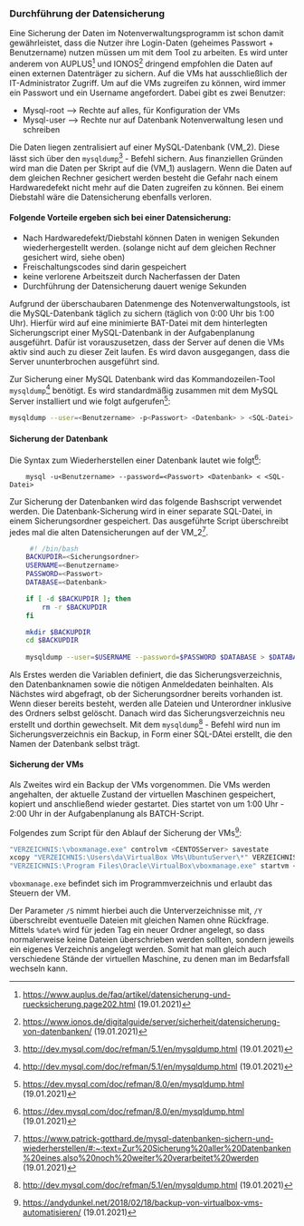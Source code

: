 ﻿### Durchführung der Datensicherung

Eine Sicherung der Daten im Notenverwaltungsprogramm ist schon damit gewährleistet, dass die Nutzer ihre Login-Daten (geheimes Passwort + Benutzername) nutzen müssen um mit dem Tool zu arbeiten. Es wird unter anderem von AUPLUS[^¹] und IONOS[^²] dringend empfohlen die Daten auf einen externen Datenträger zu sichern. Auf die VMs hat ausschließlich der IT-Administrator Zugriff. Um auf die VMs zugreifen zu können, wird immer ein Passwort und ein Username angefordert. Dabei gibt es zwei Benutzer:

- Mysql-root --> Rechte auf alles, für Konfiguration der VMs 
- Mysql-user --> Rechte nur auf Datenbank Notenverwaltung lesen und schreiben

Die Daten liegen zentralisiert auf einer MySQL-Datenbank (VM_2). Diese lässt sich über den `mysqldump`[^5] - Befehl sichern. Aus finanziellen Gründen wird man die Daten per Skript auf die (VM_1) auslagern. Wenn die Daten auf dem gleichen Rechner gesichert werden besteht die Gefahr nach einem Hardwaredefekt nicht mehr auf die Daten zugreifen zu können. Bei einem Diebstahl wäre die Datensicherung ebenfalls verloren. 

#### Folgende Vorteile ergeben sich bei einer Datensicherung:

- Nach Hardwaredefekt/Diebstahl können Daten in wenigen Sekunden wiederhergestellt werden. (solange nicht auf dem gleichen Rechner gesichert wird, siehe oben)
- Freischaltungscodes sind darin gespeichert
- keine verlorene Arbeitszeit durch Nacherfassen der Daten
- Durchführung der Datensicherung dauert wenige Sekunden


Aufgrund der überschaubaren Datenmenge des Notenverwaltungstools, ist die MySQL-Datenbank täglich zu sichern (täglich von 0:00 Uhr bis 1:00 Uhr). Hierfür wird auf eine minimierte BAT-Datei mit dem hinterlegten Sicherungscript einer MySQL-Datenbank in der Aufgabenplanung ausgeführt. Dafür ist vorauszusetzen, dass der Server auf denen die VMs aktiv sind auch zu dieser Zeit laufen. Es wird davon ausgegangen, dass die Server ununterbrochen ausgeführt sind.



Zur Sicherung einer MySQL Datenbank wird das Kommandozeilen-Tool `mysqldump`[^5] benötigt. 
Es wird standardmäßig zusammen mit dem MySQL Server installiert und wie folgt aufgerufen[^³]:
```bash
mysqldump --user=<Benutzername> -p<Passwort> <Datenbank> > <SQL-Datei>
```

#### Sicherung der Datenbank

Die Syntax zum Wiederherstellen einer Datenbank lautet wie folgt[^³]:
``` 
    mysql -u<Benutzername> --password=<Passwort> <Datenbank> < <SQL-Datei>
``` 
Zur Sicherung der Datenbanken wird das folgende Bashscript verwendet werden. Die Datenbank-Sicherung wird in einer separate SQL-Datei, in einem Sicherungsordner gespeichert. Das ausgeführte Script überschreibt jedes mal die alten Datensicherungen auf der VM_2[^6]. 
```bash
     #! /bin/bash
	BACKUPDIR=<Sicherungsordner>
	USERNAME=<Benutzername>
	PASSWORD=<Passwort>
	DATABASE=<Datenbank>

	if [ -d $BACKUPDIR ]; then
	    rm -r $BACKUPDIR
	fi

	mkdir $BACKUPDIR
	cd $BACKUPDIR
	
	mysqldump --user=$USERNAME --password=$PASSWORD $DATABASE > $DATABASE.sql
``` 

Als Erstes werden die Variablen definiert, die das Sicherungsverzeichnis, den Datenbanknamen sowie die nötigen Anmeldedaten beinhalten. Als Nächstes wird abgefragt, ob der Sicherungsordner bereits vorhanden ist. Wenn dieser bereits besteht, werden alle Dateien und Unterordner inklusive des Ordners selbst gelöscht. Danach wird das Sicherungsverzeichnis neu erstellt und dorthin gewechselt. Mit dem `mysqldump`[^5] - Befehl wird nun im Sicherungsverzeichnis ein Backup, in Form einer SQL-DAtei erstellt, die den Namen der Datenbank selbst trägt.

#### Sicherung der VMs

Als Zweites wird ein Backup der VMs vorgenommen. Die VMs werden angehalten, der aktuelle Zustand der virtuellen Maschinen  gespeichert, kopiert und anschließend wieder gestartet. Dies startet von um 1:00 Uhr - 2:00 Uhr in der Aufgabenplanung als BATCH-Script.


Folgendes zum Script für den Ablauf der Sicherung der VMs[^⁴]:

```bash
"VERZEICHNIS:\vboxmanage.exe" controlvm <CENTOSServer> savestate
xcopy "VERZEICHNIS:\Users\da\VirtualBox VMs\UbuntuServer\*" VERZEICHNIS:\backup_vm\%date%\* /Y /S
"VERZEICHNIS:\Program Files\Oracle\VirtualBox\vboxmanage.exe" startvm <CENTOSServer>
```

`vboxmanage.exe` befindet sich im Programmverzeichnis und erlaubt das Steuern der VM. 

Der Parameter `/S` nimmt hierbei auch die Unterverzeichnisse mit, `/Y` überschreibt eventuelle Dateien mit gleichen Namen ohne Rückfrage. Mittels `%date%` wird für jeden Tag ein neuer Ordner angelegt, so dass normalerweise keine Dateien überschrieben werden sollten, sondern jeweils ein eigenes Verzeichnis angelegt werden. Somit hat man gleich auch verschiedene Stände der virtuellen Maschine, zu denen man im Bedarfsfall wechseln kann.


[^¹]: https://www.auplus.de/faq/artikel/datensicherung-und-ruecksicherung.page202.html (19.01.2021)
[^²]: https://www.ionos.de/digitalguide/server/sicherheit/datensicherung-von-datenbanken/ (19.01.2021)
[^³]: https://dev.mysql.com/doc/refman/8.0/en/mysqldump.html (19.01.2021)
[^⁴]: https://andydunkel.net/2018/02/18/backup-von-virtualbox-vms-automatisieren/ (19.01.2021)
[^5]: http://dev.mysql.com/doc/refman/5.1/en/mysqldump.html (19.01.2021)
[^6]: https://www.patrick-gotthard.de/mysql-datenbanken-sichern-und-wiederherstellen/#:~:text=Zur%20Sicherung%20aller%20Datenbanken%20eines,also%20noch%20weiter%20verarbeitet%20werden (19.01.2021)
